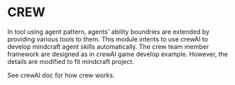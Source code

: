 # CREW

In tool using agent pattern, agents' ability boundries are extended by providing various tools to them.
This module intents to use crewAI to develop mindcraft agent skills automatically.
The crew team member framework are designed as in crewAI game develop example. However, the details are modified to fit mindcraft project.

See crewAI doc for how crew works.

